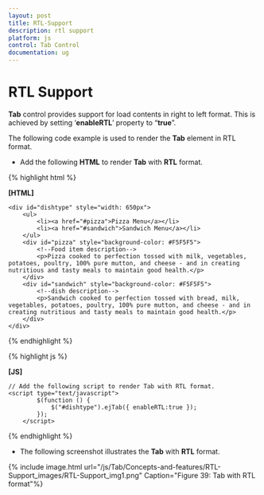 ```yaml
---
layout: post
title: RTL-Support
description: rtl support
platform: js
control: Tab Control
documentation: ug
---
```


# RTL Support

**Tab** control provides support for load contents in right to left format. This is achieved by setting ‘**enableRTL**’ property to “**true**”.

The following code example is used to render the **Tab** element in RTL format. 

* Add the following **HTML** to render **Tab** with **RTL** format.

{% highlight html %}

**[HTML]**

    <div id="dishtype" style="width: 650px">
        <ul>
            <li><a href="#pizza">Pizza Menu</a></li>
            <li><a href="#sandwich">Sandwich Menu</a></li>
        </ul>
        <div id="pizza" style="background-color: #F5F5F5">
            <!--Food item description-->
            <p>Pizza cooked to perfection tossed with milk, vegetables, potatoes, poultry, 100% pure mutton, and cheese - and in creating nutritious and tasty meals to maintain good health.</p>
        </div>
        <div id="sandwich" style="background-color: #F5F5F5">
            <!--dish description-->
            <p>Sandwich cooked to perfection tossed with bread, milk, vegetables, potatoes, poultry, 100% pure mutton, and cheese - and in creating nutritious and tasty meals to maintain good health.</p>
        </div>
    </div>
    
{% endhighlight %}

{% highlight js %}

   **[JS]**
   
    // Add the following script to render Tab with RTL format.
    <script type="text/javascript">
            $(function () {
                $("#dishtype").ejTab({ enableRTL:true });
            });
        </script>


{% endhighlight %}


* The following screenshot illustrates the **Tab** with **RTL** format.

{% include image.html url="/js/Tab/Concepts-and-features/RTL-Support_images/RTL-Support_img1.png" Caption="Figure 39: Tab with RTL format"%}

